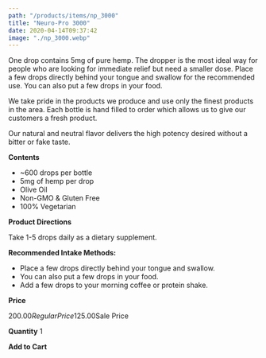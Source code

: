 ```yaml
---
path: "/products/items/np_3000"
title: "Neuro-Pro 3000"
date: 2020-04-14T09:37:42
image: "./np_3000.webp"
---
```


One drop contains 5mg of pure hemp. The dropper is the most ideal way for people who are looking for immediate relief but need a smaller dose. Place a few drops directly behind your tongue and swallow for the recommended use. You can also put a few drops in your food.

We take pride in the products we produce and use only the finest products in the area. Each bottle is hand filled to order which allows us to give our customers a fresh product.

Our natural and neutral flavor delivers the high potency desired without a bitter or fake taste.

**Contents**

- ~600 drops per bottle
- 5mg of hemp per drop
- Olive Oil
- Non-GMO & Gluten Free
- 100% Vegetarian

**Product Directions**

Take 1-5 drops daily as a dietary supplement.

**Recommended Intake Methods:**

- Place a few drops directly behind your tongue and swallow.
- You can also put a few drops in your food.
- Add a few drops to your morning coffee or protein shake.

**Price**

$200.00 Regular Price$125.00Sale Price

**Quantity**
1

**Add to Cart**

